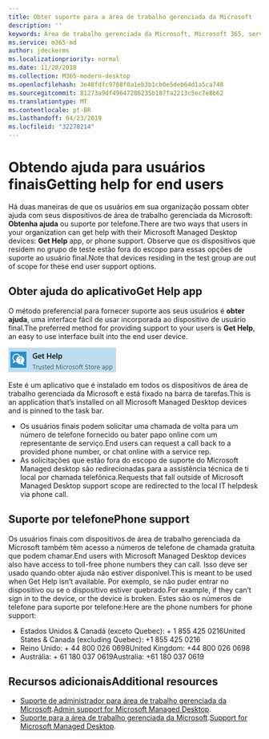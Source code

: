 ```yaml
---
title: Obter suporte para a área de trabalho gerenciada da Microsoft
description: ''
keywords: Área de trabalho gerenciada da Microsoft, Microsoft 365, serviço, documentação
ms.service: m365-md
author: jdeckerms
ms.localizationpriority: normal
ms.date: 11/28/2018
ms.collection: M365-modern-desktop
ms.openlocfilehash: 3e48fdfc9708f0a1eb3b1cb0e5deb64d1a5ca748
ms.sourcegitcommit: 81273a9df49647286235b187fa2213c5ec7e8b62
ms.translationtype: MT
ms.contentlocale: pt-BR
ms.lasthandoff: 04/23/2019
ms.locfileid: "32278214"
---
```

# <a name="getting-help-for-end-users"></a><span data-ttu-id="51a19-103">Obtendo ajuda para usuários finais</span><span class="sxs-lookup"><span data-stu-id="51a19-103">Getting help for end users</span></span>

<span data-ttu-id="51a19-104">Há duas maneiras de que os usuários em sua organização possam obter ajuda com seus dispositivos de área de trabalho gerenciada da Microsoft: **Obtenha ajuda** ou suporte por telefone.</span><span class="sxs-lookup"><span data-stu-id="51a19-104">There are two ways that users in your organization can get help with their Microsoft Managed Desktop devices: **Get Help** app, or phone support.</span></span> <span data-ttu-id="51a19-105">Observe que os dispositivos que residem no grupo de teste estão fora do escopo para essas opções de suporte ao usuário final.</span><span class="sxs-lookup"><span data-stu-id="51a19-105">Note that devices residing in the test group are out of scope for these end user support options.</span></span> 

## <a name="get-help-app"></a><span data-ttu-id="51a19-106">Obter ajuda do aplicativo</span><span class="sxs-lookup"><span data-stu-id="51a19-106">Get Help app</span></span>

<span data-ttu-id="51a19-107">O método preferencial para fornecer suporte aos seus usuários é **obter ajuda**, uma interface fácil de usar incorporada ao dispositivo de usuário final.</span><span class="sxs-lookup"><span data-stu-id="51a19-107">The preferred method for providing support to your users is **Get Help**, an easy to use interface built into the end user device.</span></span>  

![Obter ajuda](images/get-help.png)

<span data-ttu-id="51a19-109">Este é um aplicativo que é instalado em todos os dispositivos de área de trabalho gerenciada da Microsoft e está fixado na barra de tarefas.</span><span class="sxs-lookup"><span data-stu-id="51a19-109">This is an application that’s installed on all Microsoft Managed Desktop devices and is pinned to the task bar.</span></span> 

- <span data-ttu-id="51a19-110">Os usuários finais podem solicitar uma chamada de volta para um número de telefone fornecido ou bater papo online com um representante de serviço.</span><span class="sxs-lookup"><span data-stu-id="51a19-110">End users can request a call back to a provided phone number, or chat online with a service rep.</span></span>
- <span data-ttu-id="51a19-111">As solicitações que estão fora do escopo de suporte do Microsoft Managed desktop são redirecionadas para a assistência técnica de ti local por chamada telefônica.</span><span class="sxs-lookup"><span data-stu-id="51a19-111">Requests that fall outside of Microsoft Managed Desktop support scope are redirected to the local IT helpdesk via phone call.</span></span>  

## <a name="phone-support"></a><span data-ttu-id="51a19-112">Suporte por telefone</span><span class="sxs-lookup"><span data-stu-id="51a19-112">Phone support</span></span>

<span data-ttu-id="51a19-113">Os usuários finais com dispositivos de área de trabalho gerenciada da Microsoft também têm acesso a números de telefone de chamada gratuita que podem chamar.</span><span class="sxs-lookup"><span data-stu-id="51a19-113">End users with Microsoft Managed Desktop devices also have access to toll-free phone numbers they can call.</span></span> <span data-ttu-id="51a19-114">Isso deve ser usado quando obter ajuda não estiver disponível.</span><span class="sxs-lookup"><span data-stu-id="51a19-114">This is meant to be used when Get Help isn’t available.</span></span> <span data-ttu-id="51a19-115">Por exemplo, se não puder entrar no dispositivo ou se o dispositivo estiver quebrado.</span><span class="sxs-lookup"><span data-stu-id="51a19-115">For example, if they can’t sign in to the device, or the device is broken.</span></span> <span data-ttu-id="51a19-116">Estes são os números de telefone para suporte por telefone:</span><span class="sxs-lookup"><span data-stu-id="51a19-116">Here are the phone numbers for phone support:</span></span>
 

- <span data-ttu-id="51a19-117">Estados Unidos & Canadá (exceto Quebec): + 1 855 425 0216</span><span class="sxs-lookup"><span data-stu-id="51a19-117">United States & Canada (excluding Quebec): +1 855 425 0216</span></span>
- <span data-ttu-id="51a19-118">Reino Unido: + 44 800 026 0698</span><span class="sxs-lookup"><span data-stu-id="51a19-118">United Kingdom: +44 800 026 0698</span></span>
- <span data-ttu-id="51a19-119">Austrália: + 61 180 037 0619</span><span class="sxs-lookup"><span data-stu-id="51a19-119">Australia: +61 180 037 0619</span></span>


## <a name="additional-resources"></a><span data-ttu-id="51a19-120">Recursos adicionais</span><span class="sxs-lookup"><span data-stu-id="51a19-120">Additional resources</span></span>
- <span data-ttu-id="51a19-121">[Suporte de administrador para área de trabalho gerenciada da Microsoft](admin-support.md).</span><span class="sxs-lookup"><span data-stu-id="51a19-121">[Admin support for Microsoft Managed Desktop](admin-support.md).</span></span> 
- <span data-ttu-id="51a19-122">[Suporte para a área de trabalho gerenciada da Microsoft](../service-description/support.md).</span><span class="sxs-lookup"><span data-stu-id="51a19-122">[Support for Microsoft Managed Desktop](../service-description/support.md).</span></span>
